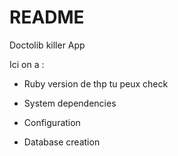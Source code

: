 # README

Doctolib killer App

Ici on a :

* Ruby version de thp tu peux check

* System dependencies

* Configuration

* Database creation
